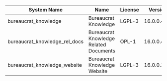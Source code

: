 | System Name | Name | License | Version | Summary | Price |
|---|---|---|---|---|---|
| bureaucrat_knowledge | Bureaucrat Knowledge | LGPL-3 | 16.0.0.41.0 | Bureaucrat Knowledge |  |
| bureaucrat_knowledge_rel_docs | Bureaucrat Knowledge Related Documents | OPL-1 | 16.0.0.4.0 | Bureaucrat Knowledge Related Documents |  |
| bureaucrat_knowledge_website | Bureaucrat Knowledge Website | LGPL-3 | 16.0.0.16.0 | Bureaucrat Knowledge Website |  |
